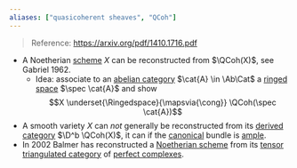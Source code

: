 ```yaml
---
aliases: ["quasicoherent sheaves", "QCoh"]
---
```


> Reference: <https://arxiv.org/pdf/1410.1716.pdf>

- A Noetherian [scheme](scheme.md) $X$ can be reconstructed from $\QCoh(X)$, see Gabriel 1962.
	- Idea: associate to an [abelian category](Abelian%20category.md) $\cat{A} \in \Ab\Cat$ a [ringed space](ringed%20space.md) $\spec \cat{A}$ and show 
	$$X \underset{\Ringedspace}{\mapsvia{\cong}} \QCoh(\spec \cat{A})$$
- A smooth variety $X$ can *not* generally be reconstructed from its [derived category](derived%20category.md) $\D^b \QCoh(X)$, it can if the [canonical](canonical%20bundle.md) bundle is [ample](ample%20bundle.md).
- In 2002 Balmer has reconstructed a [Noetherian scheme](Noetherian%20scheme)
from its [tensor triangulated category](tensor%20triangulated%20category) of [perfect complexes](perfect%20complexes.md).
	